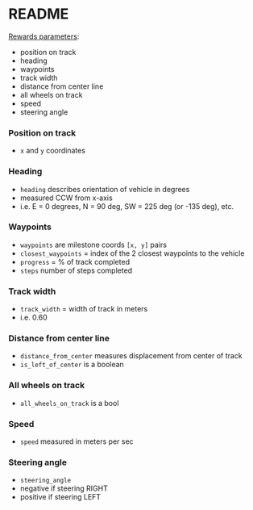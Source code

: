 # README

[Rewards parameters](https://docs.aws.amazon.com/deepracer/latest/developerguide/deepracer-console-train-evaluate-models.html#deepracer-reward-function-signature):
- position on track
- heading
- waypoints
- track width
- distance from center line
- all wheels on track
- speed
- steering angle

### Position on track
- `x` and `y` coordinates

### Heading
- `heading` describes orientation of vehicle in degrees
- measured CCW from x-axis
- i.e. E = 0 degrees, N = 90 deg, SW = 225 deg (or -135 deg), etc.

### Waypoints
- `waypoints` are milestone coords `[x, y]` pairs 
- `closest_waypoints` = index of the 2 closest waypoints to the vehicle
- `progress` = % of track completed
- `steps` number of steps completed

### Track width
- `track_width` = width of track in meters
- i.e. 0.60

### Distance from center line
- `distance_from_center` measures displacement from center of track
- `is_left_of_center` is a boolean

### All wheels on track
- `all_wheels_on_track` is a bool

### Speed
- `speed` measured in meters per sec

### Steering angle
- `steering_angle`
- negative if steering RIGHT
- positive if steering LEFT
